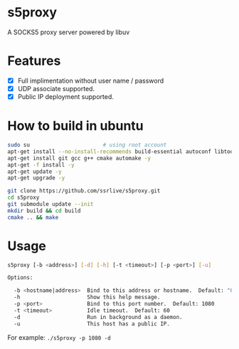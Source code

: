 s5proxy
===============
A SOCKS5 proxy server powered by libuv

# Features
- [x] Full implimentation without user name / password 
- [x] UDP associate supported.
- [x] Public IP deployment supported.

# How to build in ubuntu
```bash
sudo su                       # using root account
apt-get install --no-install-recommends build-essential autoconf libtool asciidoc xmlto -y
apt-get install git gcc g++ cmake automake -y
apt-get -f install -y
apt-get update -y
apt-get upgrade -y

git clone https://github.com/ssrlive/s5proxy.git
cd s5proxy
git submodule update --init
mkdir build && cd build
cmake .. && make
```

# Usage

```bash
s5proxy [-b <address>] [-d] [-h] [-t <timeout>] [-p <port>] [-u]

Options:

  -b <hostname|address>  Bind to this address or hostname.  Default: "0.0.0.0"
  -h                     Show this help message.
  -p <port>              Bind to this port number.  Default: 1080
  -t <timeout>           Idle timeout.  Default: 60
  -d                     Run in background as a daemon.
  -u                     This host has a public IP.

```
For example:  `./s5proxy -p 1080 -d`

